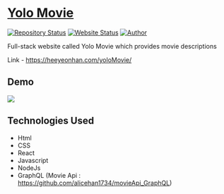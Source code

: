 # <a href="https://heeyeonhan.com/yoloMovie/" target="_blank">Yolo Movie</a>

[![Repository Status](https://img.shields.io/badge/Repository%20Status-Maintained-dark%20green.svg)](https://github.com/alicehan1734/yoloMovie)
[![Website Status](https://img.shields.io/badge/Website%20Status-Online-green)](https://heeyeonhan.com/yoloMovie/)
[![Author](https://img.shields.io/badge/Author-Heeyeon%20Han-blue.svg)](https://www.linkedin.com/in/alicehan1734/)

 <p align="justify">Full-stack website called Yolo Movie which provides movie descriptions</p>
 
 Link - https://heeyeonhan.com/yoloMovie/
 
## Demo
![](./demo/YoloMovie.gif)


## Technologies Used

- Html
- CSS
- React
- Javascript
- NodeJs
- GraphQL (Movie Api : https://github.com/alicehan1734/movieApi_GraphQL)
